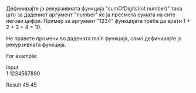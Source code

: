Дефинирајте ја рекурзивната функција "sumOfDigits(int number)" така што за дадениот аргумент "number" ќе ја пресмета сумата на сите негови цифри. Пример за аргумент "1234" функцијата треба да врати 1 + 2 + 3 + 4 = 10.

Не правете промени во дадената main функција, само дефинирајте ја рекурзивната функција.

For example:

Input	
1
1234567890

Result
45
45